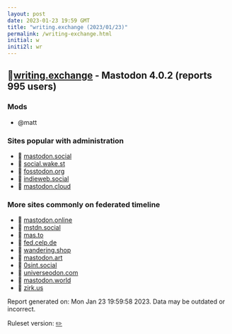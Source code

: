 ```yaml
---
layout: post
date: 2023-01-23 19:59 GMT
title: "writing.exchange (2023/01/23)"
permalink: /writing-exchange.html
initial: w
initi2l: wr
---
```


## 🐘[writing.exchange](https://writing.exchange) - Mastodon 4.0.2 (reports 995 users)

### Mods
 * @matt

### Sites popular with administration

* 🐘 [mastodon.social](/mastodon-social.html)
* 🐘 [social.wake.st](/social-wake-st.html)
* 🐘 [fosstodon.org](/fosstodon-org.html)
* 🐘 [indieweb.social](/indieweb-social.html)
* 🐘 [mastodon.cloud](/mastodon-cloud.html)

### More sites commonly on federated timeline

* 🐘 [mastodon.online](/mastodon-online.html)
* 🐘 [mstdn.social](/mstdn-social.html)
* 🐘 [mas.to](/mas-to.html)
* 🐘 [fed.celp.de](/fed-celp-de.html)
* 🐘 [wandering.shop](/wandering-shop.html)
* 🐘 [mastodon.art](/mastodon-art.html)
* 🐘 [0sint.social](/0sint-social.html)
* 🐘 [universeodon.com](/universeodon-com.html)
* 🐘 [mastodon.world](/mastodon-world.html)
* 🐘 [zirk.us](/zirk-us.html)

Report generated on: Mon Jan 23 19:59:58 2023. Data may be outdated or incorrect.

Ruleset version: [✏️](/version-pencil)
